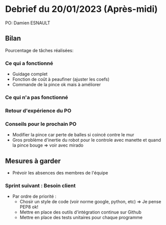 # Debrief du 20/01/2023 (Après-midi)

PO: Damien ESNAULT


## Bilan

Pourcentage de tâches réalisées: 

### Ce qui a fonctionné

- Guidage complet
- Fonction de coût à peaufiner (ajuster les coefs)
- Commande de la pince ok mais à améliorer

### Ce qui n'a pas fonctionné



### Retour d'expérience du PO



### Conseils pour le prochain PO

- Modifier la pince car perte de balles si coincé contre le mur
- Gros problème d'inertie du robot pour le controle avec manette et quand la pince bouge => voir avec mirado

## Mesures à garder

- Prévoir les absences des membres de l'équipe

### Sprint suivant : Besoin client
- Par ordre de priorité :
	* Chosir un style de code (voir norme google, python, etc) => Je pense PEP8 ok!
	* Mettre en place des outils d'intégration continue sur Github
	* Mettre en place des tests unitaires pour chaque programme